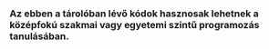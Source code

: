 ### Az ebben a tárolóban lévő kódok hasznosak lehetnek a középfokú szakmai vagy egyetemi szintű programozás tanulásában.
